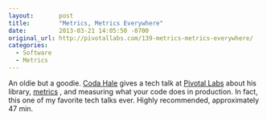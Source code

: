 ```yaml
---
layout:       post
title:        "Metrics, Metrics Everywhere"
date:         2013-03-21 14:05:50 -0700
original_url: http://pivotallabs.com/139-metrics-metrics-everywhere/
categories:
  - Software
  - Metrics
---
```


An oldie but a goodie.  [Coda Hale](http://codahale.com)  gives a tech talk at  [Pivotal Labs](http://pivotallabs.com)  about his library,  [metrics](http://metrics.codahale.com) , and measuring what your code does in production. In fact, this one of my favorite tech talks ever. Highly recommended, approximately 47 min.
